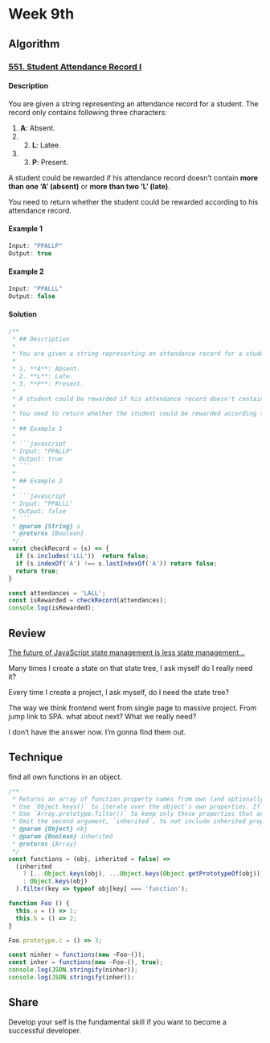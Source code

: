 # Week 9th

## Algorithm

### [551. Student Attendance Record I](https://leetcode.com/problems/student-attendance-record-i/)

#### Description

You are given a string representing an attendance record for a student. The record only contains following three characters:

1. **A**: Absent.
2. 2. **L**: Latee.
3. 3. **P**: Present.

A student could be rewarded if his attendance record doesn’t contain **more than one ‘A’ (absent)** or **more than two ‘L’ (late)**.

You need to return whether the student could be rewarded according to his attendance record.

#### Example 1

```javascript
Input: "PPALLP"
Output: true
```

#### Example 2

```javascript
Input: "PPALLL"
Output: false
```

#### Solution

```javascript
/**
 * ## Description
 *
 * You are given a string representing an attendance record for a student. The record only contains following three characters:
 *
 * 1. **A**: Absent.
 * 2. **L**: Late.
 * 3. **P**: Present.
 *
 * A student could be rewarded if his attendance record doesn't contain **more than one 'A' (absent)** or **more than two 'L' (late)**.
 *
 * You need to return whether the student could be rewarded according to his attendance record.
 *
 * ## Example 1
 *
 * ```javascript
 * Input: "PPALLP"
 * Output: true
 * ```
 *
 * ## Example 2
 *
 * ```javascript
 * Input: "PPALLL"
 * Output: false
 * ```
 * @param {String} s
 * @returns {Boolean}
 */
const checkRecord = (s) => {
  if (s.includes('LLL'))  return false;
  if (s.indexOf('A') !== s.lastIndexOf('A')) return false;
  return true;
}

const attendances = 'LALL';
const isRewarded = checkRecord(attendances);
console.log(isRewarded);
```


## Review

[The future of JavaScript state management is less state management…](https://medium.com/@amcdnl/the-future-of-javascript-state-management-is-less-state-management-ba1d97b99308)

Many times I create a state on that state tree, I ask myself do I really need it?  

Every time I create a project, I ask myself, do I need the state tree?

The way we think frontend went from single page to massive project. From   jump link to SPA. what about next? What we really need? 

I don’t have the answer now. I’m gonna find them out.

## Technique

find all own functions in an object.  

```javascript
/**
 * Returns an array of function property names from own (and optionally inherited) enumerable properties of an object.
 * Use `Object.keys()` to iterate over the object's own properties. If `inherited` is `true`, use `Object.getPrototypeOf()` to also get the object's inherited properties.
 * Use `Array.prototype.filter()` to keep only those properties that are functions.
 * Omit the second argument, `inherited`, to not include inherited properties by default.
 * @param {Object} obj
 * @param {Boolean} inherited
 * @returns {Array}
 */
const functions = (obj, inherited = false) =>
  (inherited
    ? [...Object.keys(obj), ...Object.keys(Object.getPrototypeOf(obj))]
    : Object.keys(obj)
  ).filter(key => typeof obj[key] === 'function');

function Foo () {
  this.a = () => 1;
  this.b = () => 2;
}

Foo.prototype.c = () => 3;

const ninher = functions(new ~Foo~());
const inher = functions(new ~Foo~(), true);
console.log(JSON.stringify(ninher));
console.log(JSON.stringify(inher));

``` 

## Share
Develop your self is the fundamental skill if you want to become a successful developer.